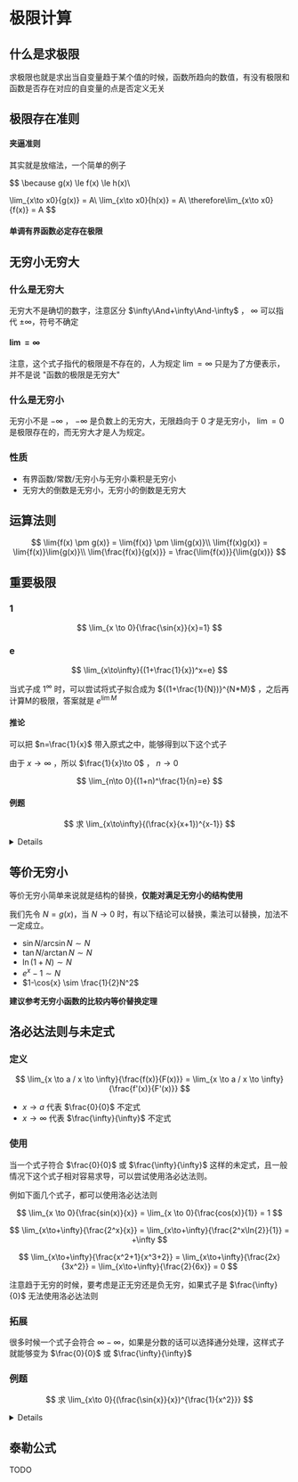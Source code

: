 # 极限计算

## 什么是求极限

求极限也就是求出当自变量趋于某个值的时候，函数所趋向的数值，有没有极限和函数是否存在对应的自变量的点是否定义无关

## 极限存在准则

#### 夹逼准则

其实就是放缩法，一个简单的例子

$$
\because
g(x) \le f(x) \le h(x)\\

\lim_{x\to x0}{g(x)} = A\\
\lim_{x\to x0}{h(x)} = A\\
\therefore\lim_{x\to x0}{f(x)} = A
$$

#### 单调有界函数必定存在极限

## 无穷小无穷大

### 什么是无穷大

无穷大不是确切的数字，注意区分 $\infty\And+\infty\And-\infty$ ， $\infty$ 可以指代 $\pm\infty$，符号不确定

#### $\lim=\infty$

注意，这个式子指代的极限是不存在的，人为规定 $\lim=\infty$ 只是为了方便表示，并不是说 "函数的极限是无穷大"

### 什么是无穷小

无穷小不是 $-\infty$ ， $-\infty$ 是负数上的无穷大，无限趋向于 0 才是无穷小， $\lim=0$ 是极限存在的，而无穷大才是人为规定。

### 性质

 - 有界函数/常数/无穷小与无穷小乘积是无穷小
 - 无穷大的倒数是无穷小，无穷小的倒数是无穷大

## 运算法则

$$
\lim{f(x) \pm g(x)} = \lim{f(x)} \pm \lim{g(x)}\\
\lim{f(x)g(x)} = \lim{f(x)}\lim{g(x)}\\
\lim{\frac{f(x)}{g(x)}} = \frac{\lim{f(x)}}{\lim{g(x)}}
$$

## 重要极限

### 1

$$
\lim_{x \to 0}{\frac{\sin{x}}{x}=1}
$$

### e

$$
\lim_{x\to\infty}{(1+\frac{1}{x})^x=e}
$$

当式子成 $1^\infty$ 时，可以尝试将式子拟合成为 ${(1+\frac{1}{N})}^{N*M}$ ，之后再计算M的极限，答案就是 $e^{\lim{M}}$

#### 推论

可以把 $n=\frac{1}{x}$ 带入原式之中，能够得到以下这个式子

由于 $x\to\infty$ ，所以 $\frac{1}{x}\to 0$ ， $n\to 0$

$$
\lim_{n\to 0}{(1+n)^\frac{1}{n}=e}
$$

#### 例题

$$
求 \lim_{x\to\infty}{(\frac{x}{x+1})^{x-1}}
$$

<details>

根据 $\frac{x}{x+1}$ 易联想到 $\frac{x}{x+1}=\frac{x+1-1}{x+1}=1-\frac{1}{x+1}$

**较为严谨的做法**

可以使式子更加贴合重要极限的式子，也就是 $\lim\limits_{x\to\infty}{(1+\frac{1}{-(x+1)})^{-(x+1)*(-1)-2}}$ ，里面的式子趋近于1，因此可以忽略-2，最后令 $N=-(x+1)$ 可得 $\lim\limits_{x\to\infty}{(1+\frac{1}{N})^{-N}}=e^{-1}$
 
**不太严谨的做法**

同时 $x\to\infty$ ，根据无穷大的性质可以看作 $(1-\frac{1}{x})^x$，再令 $N=-x$，也就是 $(1+\frac{1}{N})^{-N} = e^{-1}$

</details>

## 等价无穷小

等价无穷小简单来说就是结构的替换，**仅能对满足无穷小的结构使用**

我们先令 $N = g(x)$，当 $N \to 0$ 时，有以下结论可以替换，乘法可以替换，加法不一定成立。

 - $\sin{N}/\arcsin{N} \sim  N$
 - $\tan{N}/\arctan{N} \sim N$
 - $\ln{(1+N)} \sim N$
 - $e^x-1 \sim N$
 - $1-\cos{x} \sim \frac{1}{2}N^2$

**建议参考无穷小函数的比较内等价替换定理**

## 洛必达法则与未定式

### 定义

$$
\lim_{x \to a / x \to \infty}{\frac{f(x)}{F(x)}} = \lim_{x \to a / x \to \infty}{\frac{f'(x)}{F'(x)}} 
$$

 - $x\to a$ 代表 $\frac{0}{0}$ 不定式
 - $x\to \infty$ 代表 $\frac{\infty}{\infty}$ 不定式


### 使用

当一个式子符合 $\frac{0}{0}$ 或 $\frac{\infty}{\infty}$ 这样的未定式，且一般情况下这个式子相对容易求导，可以尝试使用洛必达法则。

例如下面几个式子，都可以使用洛必达法则

$$
\lim_{x \to 0}{\frac{sin(x)}{x}} = \lim_{x \to 0}{\frac{cos(x)}{1}} = 1
$$

$$
\lim_{x\to+\infty}{\frac{2^x}{x}} = \lim_{x\to+\infty}{\frac{2^x\ln{2}}{1}} = +\infty
$$

$$
\lim_{x\to+\infty}{\frac{x^2+1}{x^3+2}} = \lim_{x\to+\infty}{\frac{2x}{3x^2}} = \lim_{x\to+\infty}{\frac{2}{6x}} = 0
$$

注意趋于无穷的时候，要考虑是正无穷还是负无穷，如果式子是 $\frac{\infty}{0}$ 无法使用洛必达法则

### 拓展

很多时候一个式子会符合 $\infty-\infty$，如果是分数的话可以选择通分处理，这样式子就能够变为 $\frac{0}{0}$ 或 $\frac{\infty}{\infty}$

### 例题 

$$
求 \lim_{x\to 0}{(\frac{\sin{x}}{x})^{\frac{1}{x^2}}}
$$

<details>

开始看的时候，可能会觉得这是第一类重要极限，但仔细观察后，这个式子其实是 $1^\infty$ ，因此，我们可以把式子变换为 $\lim\limits_{x\to 0}{(1+\frac{\sin{x}}{x}-1)^{\frac{1}{x^2}}}=\lim\limits_{x\to 0}{(1+\frac{\sin{x}-x}{x})^{\frac{1}{x^2}}}$

因为式子本身就是 $1^\infty$，所以 $1+\frac{\sin{x}-x}{x} = 1$，所以 $\frac{\sin{x}-x}{x}$ 趋于无穷小， $\frac{x}{\sin{x}-x}$ 趋于无穷大，因此结合第二类重要极限可得 $\lim\limits_{x\to 0}{(1+\frac{\sin{x}-x}{x})^{\frac{x}{\sin{x}-x}}} = e$

式子还可以继续变换

$$
\lim_{x\to 0}{(1+\frac{\sin{x}-x}{x})^{\frac{x}{\sin{x}-x}\cdot\frac{\sin{x}-x}{x}\cdot\frac{1}{x^2}}}=e^{\lim\limits_{x\to 0}{\frac{\sin{x}-x}{x^3}}}
$$

问题就转换为求出 $\lim\limits_{x\to 0}{\frac{\sin{x}-x}{x^3}}$，观察此式，是 $\frac{0}{0}$ 未定式，采用洛必达法则进行求解

$$
\lim_{x\to 0}{\frac{\sin{x}-x}{x^3}} = \lim_{x\to 0}{\frac{\cos{x}-1}{3x^2}}(等价无穷小替换\cos{x}-1) = \lim_{x\to 0}{\frac{-x}{6x}} = -\frac{1}{6}
$$

所以答案就为 $e^{-\frac{1}{6}}$

</details>


## 泰勒公式

TODO

